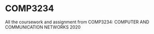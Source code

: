 # COMP3234
All the coursework and assignment from COMP3234: COMPUTER AND COMMUNICATION NETWORKS 2020
